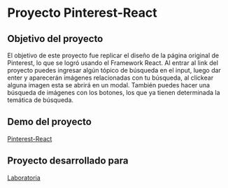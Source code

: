 # Proyecto Pinterest-React

## Objetivo del proyecto

El objetivo de este proyecto fue replicar el diseño de la página original de Pinterest, lo que se logró usando
el Framework React. 
Al entrar al link del proyecto puedes ingresar algún tópico de búsqueda en el input, luego dar enter y 
aparecerán imágenes relacionadas con tu búsqueda, al clickear alguna imagen esta se abrirá en un modal.
También puedes hacer una búsqueda de imágenes con los botones, los que ya tienen determinada la temática
de búsqueda.

## Demo del proyecto

[Pinterest-React](https://noeliasabando.github.io/Pinterest-React/)


## Proyecto desarrollado para
[Laboratoria](http://www.laboratoria.la/)